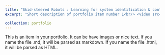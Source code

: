 ```yaml
---
title: "Skid-steered Robots : Learning for system identification & control"
excerpt: "Short description of portfolio item number 1<br/> <video src="https://github.com/ameyarsalvi/ameyarsalvi.github.io/blob/master/images/SkidSteerVidTN.mp4">"

collection: portfolio
---
```




This is an item in your portfolio. It can be have images or nice text. If you name the file .md, it will be parsed as markdown. If you name the file .html, it will be parsed as HTML. 
